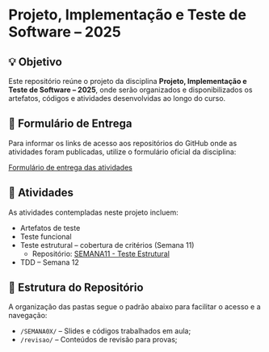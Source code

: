# Projeto, Implementação e Teste de Software – 2025

## 💡 Objetivo

Este repositório reúne o projeto da disciplina **Projeto, Implementação e Teste de Software – 2025**, onde serão organizados e disponibilizados os artefatos, códigos e atividades desenvolvidas ao longo do curso.

## 🔗 Formulário de Entrega

Para informar os links de acesso aos repositórios do GitHub onde as atividades foram publicadas, utilize o formulário oficial da disciplina:

[Formulário de entrega das atividades](https://forms.gle/4gBMBGDewHjK11Xx9)

## 📁 Atividades

As atividades contempladas neste projeto incluem:

- Artefatos de teste  
- Teste funcional  
- Teste estrutural – cobertura de critérios (Semana 11)  
  - Repositório: [SEMANA11 - Teste Estrutural](https://github.com/JoaoChoma/testedesoftware2025/tree/main/SEMANA11-TESTE%20ESTRUTURAL)  
- TDD – Semana 12  

## 📂 Estrutura do Repositório

A organização das pastas segue o padrão abaixo para facilitar o acesso e a navegação:

- `/SEMANA0X/` – Slides e códigos trabalhados em aula;  
- `/revisao/` – Conteúdos de revisão para provas;